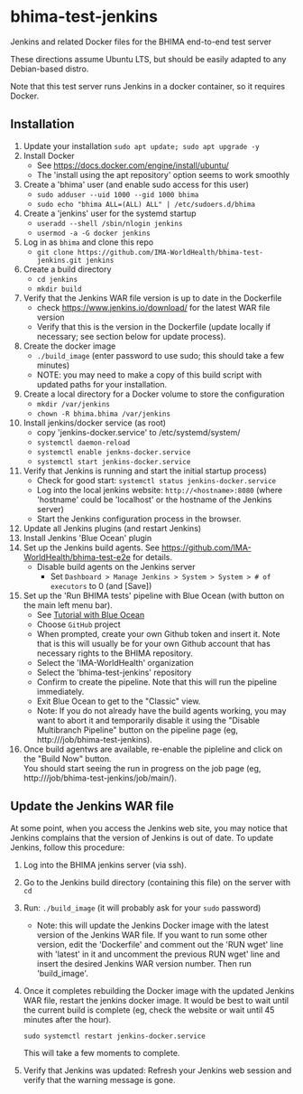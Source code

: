 # bhima-test-jenkins
Jenkins and related Docker files for the BHIMA end-to-end test server

These directions assume Ubuntu LTS, but should be easily adapted to any Debian-based distro.

Note that this test server  runs Jenkins in a docker container, so it requires Docker.

## Installation

1. Update your installation
   `sudo apt update; sudo apt upgrade -y`
2. Install Docker
   - See https://docs.docker.com/engine/install/ubuntu/
   - The 'install using the apt repository' option seems to work smoothly
3. Create a 'bhima' user (and enable sudo access for this user)
   - `sudo adduser --uid 1000 --gid 1000 bhima`
   - `sudo echo "bhima ALL=(ALL) ALL" | /etc/sudoers.d/bhima`
4. Create a 'jenkins' user for the systemd startup
   - `useradd --shell /sbin/nlogin jenkins`
   - `usermod -a -G docker jenkins`
5. Log in as `bhima` and clone this repo
   - `git clone https://github.com/IMA-WorldHealth/bhima-test-jenkins.git jenkins`
6. Create a build directory
   - `cd jenkins`
   - `mkdir build`
7.  Verify that the Jenkins WAR file version is up to date in the Dockerfile
    - check https://www.jenkins.io/download/ for the latest WAR file version
    - Verify that this is the version in the Dockerfile (update locally if necessary; 
      see section below for update process).
8.  Create the docker image
    - `./build_image`  (enter password to use sudo; this should take a few minutes)
    - NOTE: you may need to make a copy of this build script with updated paths
      for your installation.
9. Create a local directory for a Docker volume to store the configuration
    - `mkdir /var/jenkins`
    - `chown -R bhima.bhima /var/jenkins`
10. Install jenkins/docker service (as root)
    - copy 'jenkins-docker.service' to /etc/systemd/system/
    - `systemctl daemon-reload`
    - `systemctl enable jenkns-docker.service`
    - `systemctl start jenkins-docker.service`
11. Verify that Jenkins is running and start the  initial startup process)
     - Check for good start:  `systemctl status jenkins-docker.service`
     - Log into the local jenkins website:  `http://<hostname>:8080` (where 'hostname' could be 'localhost' or the hostname of the Jenkins server)
     - Start the Jenkins configuration process in the browser.
12. Update all Jenkins plugins (and restart Jenkins)
13. Install Jenkins 'Blue Ocean' plugin
14. Set up the Jenkins build agents.   See https://github.com/IMA-WorldHealth/bhima-test-e2e for details.
    - Disable build agents on the Jenkins server
       - Set `Dashboard > Manage Jenkins > System > System > # of executors` to 0 (and [Save])
15. Set up the 'Run BHIMA tests' pipeline with Blue Ocean (with button on the main left menu bar).
    - See [Tutorial with Blue Ocean](https://www.youtube.com/watch?v=f4idgaq2VqA)
    - Choose `GitHub` project
    - When prompted, create your own Github token and insert it.
      Note that is this will usually be for your own Github account that has necessary rights to the BHIMA repository.
    - Select the 'IMA-WorldHealth' organization
    - Select the 'bhima-test-jenkins' repository
    - Confirm to create the pipeline.  Note that this will run the pipeline immediately.
    - Exit Blue Ocean to get to the "Classic" view.
    - Note: If you do not already have the build agents working, you may want to abort it and
      temporarily disable it using the "Disable Multibranch Pipeline" button on the
      pipeline page (eg, http://<jenkins-server>/job/bhima-test-jenkins).
16. Once build agentws are available, re-enable the pipleline and click on the "Build Now" button.  
    You should start seeing the run in progress on the job page
    (eg, http://<jenkins-server>/job/bhima-test-jenkins/job/main/).

## Update the Jenkins WAR file
At some point, when you access the Jenkins web site, you may notice that Jenkins complains 
that the version of Jenkins is out of date.  To update Jenkins, follow this procedure:
1. Log into the BHIMA jenkins server (via ssh).
2. Go to the Jenkins build directory (containing this file) on the server with `cd`
3. Run: `./build_image`  (it will probably ask for your `sudo` password)
   - Note: this will update the Jenkins Docker image with the latest version of the 
           Jenkins WAR file.  If you want to run some other version, edit the 'Dockerfile'
           and comment out the 'RUN wget' line with 'latest' in it and uncomment the 
           previous RUN wget' line and insert the desired Jenkins WAR version number.
           Then run 'build_image'.

4. Once it completes rebuilding the Docker image with the updated Jenkins WAR file, restart
   the jenkins docker image.  It would be best to wait until the current build is 
   complete (eg, check the website or wait until 45 minutes after the hour).

    `sudo systemctl restart jenkins-docker.service`

   This will take a few moments to complete.
7. Verify that Jenkins was updated:  Refresh your Jenkins web session and verify that the 
   warning message is gone.
